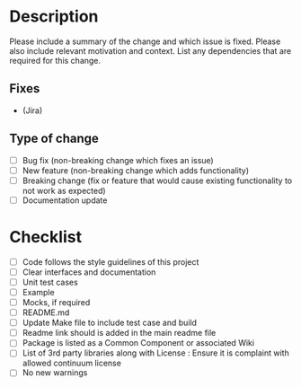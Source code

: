 # Description

Please include a summary of the change and which issue is fixed. Please also include relevant motivation and context. List any dependencies that are required for this change.

## Fixes 
- (Jira)

## Type of change

- [ ] Bug fix (non-breaking change which fixes an issue)
- [ ] New feature (non-breaking change which adds functionality)
- [ ] Breaking change (fix or feature that would cause existing functionality to not work as expected)
- [ ] Documentation update

# Checklist

- [ ] Code follows the style guidelines of this project
- [ ] Clear interfaces and documentation
- [ ] Unit test cases
- [ ] Example
- [ ] Mocks, if required
- [ ] README.md
- [ ] Update Make file to include test case and build
- [ ] Readme link should is added in the main readme file
- [ ] Package is listed as a Common Component or associated Wiki
- [ ] List of 3rd party libraries along with License : Ensure it is complaint with allowed continuum license
- [ ] No new warnings